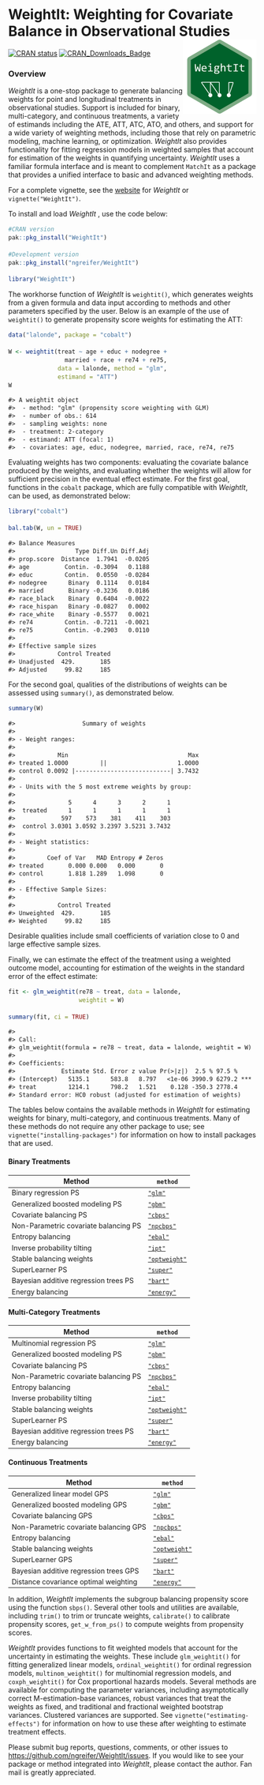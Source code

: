 
<!-- README.md is generated from README.Rmd. Please edit that file -->

# WeightIt: Weighting for Covariate Balance in Observational Studies <img src="man/figures/logo.png" align="right" width="150"/>

[![CRAN
status](https://www.r-pkg.org/badges/version/WeightIt?color=00622B)](https://CRAN.R-project.org/package=WeightIt)
[![CRAN_Downloads_Badge](https://cranlogs.r-pkg.org/badges/WeightIt?color=00622B)](https://cran.r-project.org/package=WeightIt)

### Overview

*WeightIt* is a one-stop package to generate balancing weights for point
and longitudinal treatments in observational studies. Support is
included for binary, multi-category, and continuous treatments, a
variety of estimands including the ATE, ATT, ATC, ATO, and others, and
support for a wide variety of weighting methods, including those that
rely on parametric modeling, machine learning, or optimization.
*WeightIt* also provides functionality for fitting regression models in
weighted samples that account for estimation of the weights in
quantifying uncertainty. *WeightIt* uses a familiar formula interface
and is meant to complement `MatchIt` as a package that provides a
unified interface to basic and advanced weighting methods.

For a complete vignette, see the
[website](https://ngreifer.github.io/WeightIt/articles/WeightIt.html)
for *WeightIt* or `vignette("WeightIt")`.

To install and load *WeightIt* , use the code below:

``` r
#CRAN version
pak::pkg_install("WeightIt")

#Development version
pak::pkg_install("ngreifer/WeightIt")

library("WeightIt")
```

The workhorse function of *WeightIt* is `weightit()`, which generates
weights from a given formula and data input according to methods and
other parameters specified by the user. Below is an example of the use
of `weightit()` to generate propensity score weights for estimating the
ATT:

``` r
data("lalonde", package = "cobalt")

W <- weightit(treat ~ age + educ + nodegree + 
                married + race + re74 + re75, 
              data = lalonde, method = "glm", 
              estimand = "ATT")
W
```

    #> A weightit object
    #>  - method: "glm" (propensity score weighting with GLM)
    #>  - number of obs.: 614
    #>  - sampling weights: none
    #>  - treatment: 2-category
    #>  - estimand: ATT (focal: 1)
    #>  - covariates: age, educ, nodegree, married, race, re74, re75

Evaluating weights has two components: evaluating the covariate balance
produced by the weights, and evaluating whether the weights will allow
for sufficient precision in the eventual effect estimate. For the first
goal, functions in the `cobalt` package, which are fully compatible with
*WeightIt*, can be used, as demonstrated below:

``` r
library("cobalt")

bal.tab(W, un = TRUE)
```

    #> Balance Measures
    #>                 Type Diff.Un Diff.Adj
    #> prop.score  Distance  1.7941  -0.0205
    #> age          Contin. -0.3094   0.1188
    #> educ         Contin.  0.0550  -0.0284
    #> nodegree      Binary  0.1114   0.0184
    #> married       Binary -0.3236   0.0186
    #> race_black    Binary  0.6404  -0.0022
    #> race_hispan   Binary -0.0827   0.0002
    #> race_white    Binary -0.5577   0.0021
    #> re74         Contin. -0.7211  -0.0021
    #> re75         Contin. -0.2903   0.0110
    #> 
    #> Effective sample sizes
    #>            Control Treated
    #> Unadjusted  429.       185
    #> Adjusted     99.82     185

For the second goal, qualities of the distributions of weights can be
assessed using `summary()`, as demonstrated below.

``` r
summary(W)
```

    #>                   Summary of weights
    #> 
    #> - Weight ranges:
    #> 
    #>            Min                                  Max
    #> treated 1.0000         ||                    1.0000
    #> control 0.0092 |---------------------------| 3.7432
    #> 
    #> - Units with the 5 most extreme weights by group:
    #>                                            
    #>               5      4      3      2      1
    #>  treated      1      1      1      1      1
    #>             597    573    381    411    303
    #>  control 3.0301 3.0592 3.2397 3.5231 3.7432
    #> 
    #> - Weight statistics:
    #> 
    #>         Coef of Var   MAD Entropy # Zeros
    #> treated       0.000 0.000   0.000       0
    #> control       1.818 1.289   1.098       0
    #> 
    #> - Effective Sample Sizes:
    #> 
    #>            Control Treated
    #> Unweighted  429.       185
    #> Weighted     99.82     185

Desirable qualities include small coefficients of variation close to 0
and large effective sample sizes.

Finally, we can estimate the effect of the treatment using a weighted
outcome model, accounting for estimation of the weights in the standard
error of the effect estimate:

``` r
fit <- glm_weightit(re78 ~ treat, data = lalonde,
                    weightit = W)

summary(fit, ci = TRUE)
```

    #> 
    #> Call:
    #> glm_weightit(formula = re78 ~ treat, data = lalonde, weightit = W)
    #> 
    #> Coefficients:
    #>             Estimate Std. Error z value Pr(>|z|)  2.5 % 97.5 %    
    #> (Intercept)   5135.1      583.8   8.797   <1e-06 3990.9 6279.2 ***
    #> treat         1214.1      798.2   1.521    0.128 -350.3 2778.4    
    #> Standard error: HC0 robust (adjusted for estimation of weights)

The tables below contains the available methods in *WeightIt* for
estimating weights for binary, multi-category, and continuous
treatments. Many of these methods do not require any other package to
use; see `vignette("installing-packages")` for information on how to
install packages that are used.

#### Binary Treatments

| Method | `method` |
|----|----|
| Binary regression PS | [`"glm"`](https://ngreifer.github.io/WeightIt/reference/method_glm.html) |
| Generalized boosted modeling PS | [`"gbm"`](https://ngreifer.github.io/WeightIt/reference/method_gbm.html) |
| Covariate balancing PS | [`"cbps"`](https://ngreifer.github.io/WeightIt/reference/method_cbps.html) |
| Non-Parametric covariate balancing PS | [`"npcbps"`](https://ngreifer.github.io/WeightIt/reference/method_npcbps.html) |
| Entropy balancing | [`"ebal"`](https://ngreifer.github.io/WeightIt/reference/method_ebal.html) |
| Inverse probability tilting | [`"ipt"`](https://ngreifer.github.io/WeightIt/reference/method_ipt.html) |
| Stable balancing weights | [`"optweight"`](https://ngreifer.github.io/WeightIt/reference/method_optweight.html) |
| SuperLearner PS | [`"super"`](https://ngreifer.github.io/WeightIt/reference/method_super.html) |
| Bayesian additive regression trees PS | [`"bart"`](https://ngreifer.github.io/WeightIt/reference/method_bart.html) |
| Energy balancing | [`"energy"`](https://ngreifer.github.io/WeightIt/reference/method_energy.html) |

#### Multi-Category Treatments

| Method | `method` |
|----|----|
| Multinomial regression PS | [`"glm"`](https://ngreifer.github.io/WeightIt/reference/method_glm.html) |
| Generalized boosted modeling PS | [`"gbm"`](https://ngreifer.github.io/WeightIt/reference/method_gbm.html) |
| Covariate balancing PS | [`"cbps"`](https://ngreifer.github.io/WeightIt/reference/method_cbps.html) |
| Non-Parametric covariate balancing PS | [`"npcbps"`](https://ngreifer.github.io/WeightIt/reference/method_npcbps.html) |
| Entropy balancing | [`"ebal"`](https://ngreifer.github.io/WeightIt/reference/method_ebal.html) |
| Inverse probability tilting | [`"ipt"`](https://ngreifer.github.io/WeightIt/reference/method_ipt.html) |
| Stable balancing weights | [`"optweight"`](https://ngreifer.github.io/WeightIt/reference/method_optweight.html) |
| SuperLearner PS | [`"super"`](https://ngreifer.github.io/WeightIt/reference/method_super.html) |
| Bayesian additive regression trees PS | [`"bart"`](https://ngreifer.github.io/WeightIt/reference/method_bart.html) |
| Energy balancing | [`"energy"`](https://ngreifer.github.io/WeightIt/reference/method_energy.html) |

#### Continuous Treatments

| Method | `method` |
|----|----|
| Generalized linear model GPS | [`"glm"`](https://ngreifer.github.io/WeightIt/reference/method_glm.html) |
| Generalized boosted modeling GPS | [`"gbm"`](https://ngreifer.github.io/WeightIt/reference/method_gbm.html) |
| Covariate balancing GPS | [`"cbps"`](https://ngreifer.github.io/WeightIt/reference/method_cbps.html) |
| Non-Parametric covariate balancing GPS | [`"npcbps"`](https://ngreifer.github.io/WeightIt/reference/method_npcbps.html) |
| Entropy balancing | [`"ebal"`](https://ngreifer.github.io/WeightIt/reference/method_ebal.html) |
| Stable balancing weights | [`"optweight"`](https://ngreifer.github.io/WeightIt/reference/method_optweight.html) |
| SuperLearner GPS | [`"super"`](https://ngreifer.github.io/WeightIt/reference/method_super.html) |
| Bayesian additive regression trees GPS | [`"bart"`](https://ngreifer.github.io/WeightIt/reference/method_bart.html) |
| Distance covariance optimal weighting | [`"energy"`](https://ngreifer.github.io/WeightIt/reference/method_energy.html) |

In addition, *WeightIt* implements the subgroup balancing propensity
score using the function `sbps()`. Several other tools and utilities are
available, including `trim()` to trim or truncate weights, `calibrate()`
to calibrate propensity scores, `get_w_from_ps()` to compute weights
from propensity scores.

*WeightIt* provides functions to fit weighted models that account for
the uncertainty in estimating the weights. These include
`glm_weightit()` for fitting generalized linear models,
`ordinal_weightit()` for ordinal regression models,
`multinom_weightit()` for multinomial regression models, and
`coxph_weightit()` for Cox proportional hazards models. Several methods
are available for computing the parameter variances, including
asymptotically correct M-estimation-base variances, robust variances
that treat the weights as fixed, and traditional and fractional weighted
bootstrap variances. Clustered variances are supported. See
`vignette("estimating-effects")` for information on how to use these
after weighting to estimate treatment effects.

Please submit bug reports, questions, comments, or other issues to
<https://github.com/ngreifer/WeightIt/issues>. If you would like to see
your package or method integrated into *WeightIt*, please contact the
author. Fan mail is greatly appreciated.
